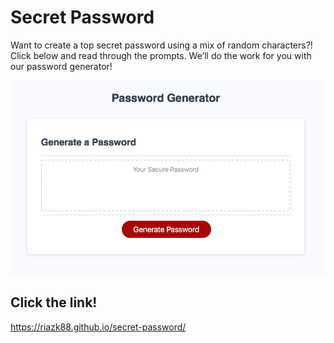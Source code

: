 
# Secret Password

Want to create a top secret password using a mix of random characters?! Click below and read through the prompts. We’ll do the work for you with our password generator!

![](assets/passwordgen.png)

## Click the link!

https://riazk88.github.io/secret-password/